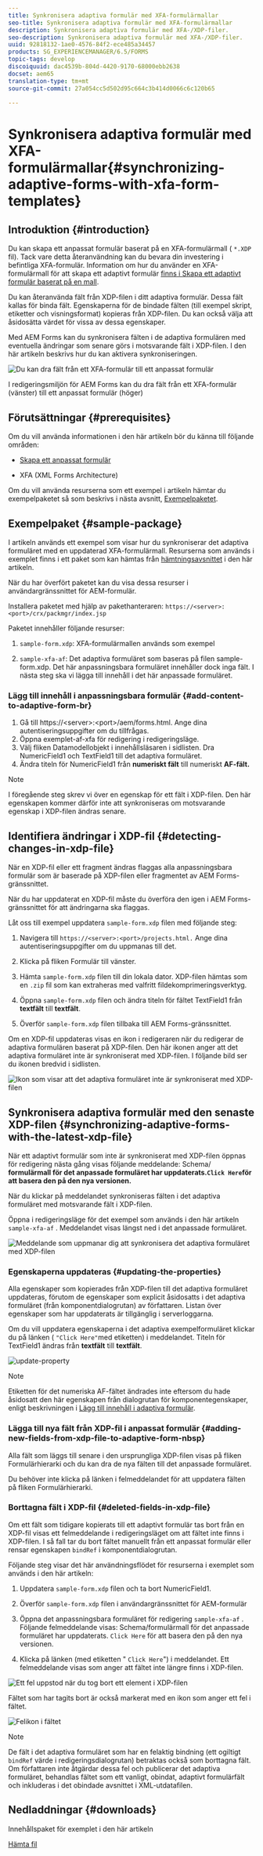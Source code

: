 ```yaml
---
title: Synkronisera adaptiva formulär med XFA-formulärmallar
seo-title: Synkronisera adaptiva formulär med XFA-formulärmallar
description: Synkronisera adaptiva formulär med XFA-/XDP-filer.
seo-description: Synkronisera adaptiva formulär med XFA-/XDP-filer.
uuid: 92818132-1ae0-4576-84f2-ece485a34457
products: SG_EXPERIENCEMANAGER/6.5/FORMS
topic-tags: develop
discoiquuid: dac4539b-804d-4420-9170-68000ebb2638
docset: aem65
translation-type: tm+mt
source-git-commit: 27a054cc5d502d95c664c3b414d0066c6c120b65

---
```



# Synkronisera adaptiva formulär med XFA-formulärmallar{#synchronizing-adaptive-forms-with-xfa-form-templates}

## Introduktion {#introduction}

Du kan skapa ett anpassat formulär baserat på en XFA-formulärmall ( `*.XDP` fil). Tack vare detta återanvändning kan du bevara din investering i befintliga XFA-formulär. Information om hur du använder en XFA-formulärmall för att skapa ett adaptivt formulär [finns i Skapa ett adaptivt formulär baserat på en mall](../../forms/using/creating-adaptive-form.md#p-create-an-adaptive-form-based-on-an-xfa-form-template-p).

Du kan återanvända fält från XDP-filen i ditt adaptiva formulär. Dessa fält kallas för binda fält. Egenskaperna för de bindade fälten (till exempel skript, etiketter och visningsformat) kopieras från XDP-filen. Du kan också välja att åsidosätta värdet för vissa av dessa egenskaper.

Med AEM Forms kan du synkronisera fälten i de adaptiva formulären med eventuella ändringar som senare görs i motsvarande fält i XDP-filen. I den här artikeln beskrivs hur du kan aktivera synkroniseringen.

![Du kan dra fält från ett XFA-formulär till ett anpassat formulär](assets/drag-drop-xfa.gif.gif)

I redigeringsmiljön för AEM Forms kan du dra fält från ett XFA-formulär (vänster) till ett anpassat formulär (höger)

## Förutsättningar {#prerequisites}

Om du vill använda informationen i den här artikeln bör du känna till följande områden:

* [Skapa ett anpassat formulär](../../forms/using/creating-adaptive-form.md)

* XFA (XML Forms Architecture)

Om du vill använda resurserna som ett exempel i artikeln hämtar du exempelpaketet så som beskrivs i nästa avsnitt, [Exempelpaketet](../../forms/using/synchronizing-adaptive-forms-xfa.md#p-sample-package-p).

## Exempelpaket {#sample-package}

I artikeln används ett exempel som visar hur du synkroniserar det adaptiva formuläret med en uppdaterad XFA-formulärmall. Resurserna som används i exemplet finns i ett paket som kan hämtas från [hämtningsavsnittet](../../forms/using/synchronizing-adaptive-forms-xfa.md#p-downloads-p) i den här artikeln.

När du har överfört paketet kan du visa dessa resurser i användargränssnittet för AEM-formulär.

Installera paketet med hjälp av pakethanteraren: `https://<server>:<port>/crx/packmgr/index.jsp`

Paketet innehåller följande resurser:

1. `sample-form.xdp`: XFA-formulärmallen används som exempel

1. `sample-xfa-af`: Det adaptiva formuläret som baseras på filen sample-form.xdp. Det här anpassningsbara formuläret innehåller dock inga fält. I nästa steg ska vi lägga till innehåll i det här anpassade formuläret.

### Lägg till innehåll i anpassningsbara formulär {#add-content-to-adaptive-form-br}

1. Gå till https://&lt;server>:&lt;port>/aem/forms.html. Ange dina autentiseringsuppgifter om du tillfrågas.
1. Öppna exemplet-af-xfa för redigering i redigeringsläge.
1. Välj fliken Datamodellobjekt i innehållsläsaren i sidlisten. Dra NumericField1 och TextField1 till det adaptiva formuläret.
1. Ändra titeln för NumericField1 från **numeriskt fält** till numeriskt **AF-fält.**

>[!NOTE]
>
>I föregående steg skrev vi över en egenskap för ett fält i XDP-filen. Den här egenskapen kommer därför inte att synkroniseras om motsvarande egenskap i XDP-filen ändras senare.

## Identifiera ändringar i XDP-fil {#detecting-changes-in-xdp-file}

När en XDP-fil eller ett fragment ändras flaggas alla anpassningsbara formulär som är baserade på XDP-filen eller fragmentet av AEM Forms-gränssnittet.

När du har uppdaterat en XDP-fil måste du överföra den igen i AEM Forms-gränssnittet för att ändringarna ska flaggas.

Låt oss till exempel uppdatera `sample-form.xdp` filen med följande steg:

1. Navigera till `https://<server>:<port>/projects.html.` Ange dina autentiseringsuppgifter om du uppmanas till det.
1. Klicka på fliken Formulär till vänster.
1. Hämta `sample-form.xdp` filen till din lokala dator. XDP-filen hämtas som en `.zip` fil som kan extraheras med valfritt fildekomprimeringsverktyg.

1. Öppna `sample-form.xdp` filen och ändra titeln för fältet TextField1 från **textfält** till **textfält**.

1. Överför `sample-form.xdp` filen tillbaka till AEM Forms-gränssnittet.

Om en XDP-fil uppdateras visas en ikon i redigeraren när du redigerar de adaptiva formulären baserat på XDP-filen. Den här ikonen anger att det adaptiva formuläret inte är synkroniserat med XDP-filen. I följande bild ser du ikonen bredvid i sidlisten.

![Ikon som visar att det adaptiva formuläret inte är synkroniserat med XDP-filen](assets/sync-af-xfa.png)

## Synkronisera adaptiva formulär med den senaste XDP-filen {#synchronizing-adaptive-forms-with-the-latest-xdp-file}

När ett adaptivt formulär som inte är synkroniserat med XDP-filen öppnas för redigering nästa gång visas följande meddelande: Schema/ **formulärmall för det anpassade formuläret har uppdaterats.`Click Here`för att basera den på den nya versionen.**

När du klickar på meddelandet synkroniseras fälten i det adaptiva formuläret med motsvarande fält i XDP-filen.

Öppna i redigeringsläge för det exempel som används i den här artikeln `sample-xfa-af` . Meddelandet visas längst ned i det anpassade formuläret.

![Meddelande som uppmanar dig att synkronisera det adaptiva formuläret med XDP-filen](assets/sync-af-xfa-1.png)

### Egenskaperna uppdateras {#updating-the-properties}

Alla egenskaper som kopierades från XDP-filen till det adaptiva formuläret uppdateras, förutom de egenskaper som explicit åsidosatts i det adaptiva formuläret (från komponentdialogrutan) av författaren. Listan över egenskaper som har uppdaterats är tillgänglig i serverloggarna.

Om du vill uppdatera egenskaperna i det adaptiva exempelformuläret klickar du på länken ( `"Click Here"`med etiketten) i meddelandet. Titeln för TextField1 ändras från **textfält** till **textfält**.

![update-property](assets/update-property.png)

>[!NOTE]
>
>Etiketten för det numeriska AF-fältet ändrades inte eftersom du hade åsidosatt den här egenskapen från dialogrutan för komponentegenskaper, enligt beskrivningen i [Lägg till innehåll i adaptiva formulär](../../forms/using/synchronizing-adaptive-forms-xfa.md#p-add-content-to-adaptive-form-br-p).

### Lägga till nya fält från XDP-fil i anpassat formulär {#adding-new-fields-from-xdp-file-to-adaptive-form-nbsp}

Alla fält som läggs till senare i den ursprungliga XDP-filen visas på fliken Formulärhierarki och du kan dra de nya fälten till det anpassade formuläret.

Du behöver inte klicka på länken i felmeddelandet för att uppdatera fälten på fliken Formulärhierarki.

### Borttagna fält i XDP-fil {#deleted-fields-in-xdp-file}

Om ett fält som tidigare kopierats till ett adaptivt formulär tas bort från en XDP-fil visas ett felmeddelande i redigeringsläget om att fältet inte finns i XDP-filen. I så fall tar du bort fältet manuellt från ett anpassat formulär eller rensar egenskapen `bindRef` i komponentdialogrutan.

Följande steg visar det här användningsflödet för resurserna i exemplet som används i den här artikeln:

1. Uppdatera `sample-form.xdp` filen och ta bort NumericField1.
1. Överför `sample-form.xdp` filen i användargränssnittet för AEM-formulär
1. Öppna det anpassningsbara formuläret för redigering `sample-xfa-af` . Följande felmeddelande visas: Schema/formulärmall för det anpassade formuläret har uppdaterats. `Click Here` för att basera den på den nya versionen.

1. Klicka på länken (med etiketten &quot; `Click Here`&quot;) i meddelandet. Ett felmeddelande visas som anger att fältet inte längre finns i XDP-filen.

![Ett fel uppstod när du tog bort ett element i XDP-filen](assets/no-element-xdp.png)

Fältet som har tagits bort är också markerat med en ikon som anger ett fel i fältet.

![Felikon i fältet](assets/error-field.png)

>[!NOTE]
>
>De fält i det adaptiva formuläret som har en felaktig bindning (ett ogiltigt `bindRef` värde i redigeringsdialogrutan) betraktas också som borttagna fält. Om författaren inte åtgärdar dessa fel och publicerar det adaptiva formuläret, behandlas fältet som ett vanligt, obindat, adaptivt formulärfält och inkluderas i det obindade avsnittet i XML-utdatafilen.

## Nedladdningar {#downloads}

Innehållspaket för exemplet i den här artikeln

[Hämta fil](assets/sample-xfa-af-sync-1.0.zip)
